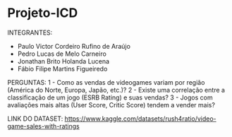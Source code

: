 # Projeto-ICD


INTEGRANTES:
- Paulo Victor Cordeiro Rufino de Araújo
- Pedro Lucas de Melo Carneiro
- Jonathan Brito Holanda Lucena
- Fábio Filipe Martins Figueiredo

PERGUNTAS:
1 - Como as vendas de videogames variam por região (América do Norte, Europa, Japão, etc.)?
2 - Existe uma correlação entre a classificação de um jogo (ESRB Rating) e suas vendas?
3 - Jogos com avaliações mais altas (User Score, Critic Score) tendem a vender mais?

LINK DO DATASET: https://www.kaggle.com/datasets/rush4ratio/video-game-sales-with-ratings
